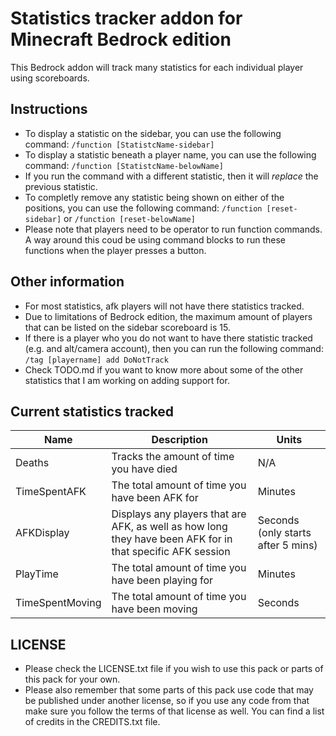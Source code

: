 # Statistics tracker addon for Minecraft Bedrock edition
This Bedrock addon will track many statistics for each individual player using scoreboards.

## Instructions
- To display a statistic on the sidebar, you can use the following command: ``/function [StatistcName-sidebar]``
- To display a statistic beneath a player name, you can use the following command: ``/function [StatistcName-belowName]``
- If you run the command with a different statistic, then it will <i>replace</i> the previous statistic.
- To completly remove any statistic being shown on either of the positions, you can use the following command: ``/function [reset-sidebar]`` or ``/function [reset-belowName]``
- Please note that players need to be operator to run function commands. A way around this coud be using command blocks to run these functions when the player presses a button.

## Other information
- For most statistics, afk players will not have there statistics tracked.
- Due to limitations of Bedrock edition, the maximum amount of players that can be listed on the sidebar scoreboard is 15.
- If there is a player who you do not want to have there statistic tracked (e.g. and alt/camera account), then you can run the following command:
``/tag [playername] add DoNotTrack``
- Check TODO.md if you want to know more about some of the other statistics that I am working on adding support for.

## Current statistics tracked
| Name      | Description | Units |
| ----------- | ----------- | ----------- |
| Deaths      | Tracks the amount of time you have died | N/A |
| TimeSpentAFK | The total amount of time you have been AFK for | Minutes |
| AFKDisplay | Displays any players that are AFK, as well as how long they have been AFK for in that specific AFK session | Seconds (only starts after 5 mins) |
| PlayTime | The total amount of time you have been playing for | Minutes |
| TimeSpentMoving | The total amount of time you have been moving | Seconds |

## LICENSE
- Please check the LICENSE.txt file if you wish to use this pack or parts of this pack for your own.
- Please also remember that some parts of this pack use code that may be published under another license, so if you use any code from that make sure you follow the terms of that license as well. You can find a list of credits in the CREDITS.txt file.
